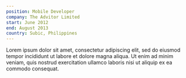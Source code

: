 ```yaml
---
position: Mobile Developer
company: The Advitor Limited
start: June 2012
end: August 2013
country: Subic, Philippines
---
```


Lorem ipsum dolor sit amet, consectetur adipiscing elit, sed do eiusmod tempor incididunt ut labore et dolore magna aliqua. Ut enim ad minim veniam, quis nostrud exercitation ullamco laboris nisi ut aliquip ex ea commodo consequat.